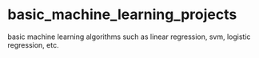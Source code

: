 # basic_machine_learning_projects
basic machine learning algorithms such as linear regression, svm, logistic regression, etc.

